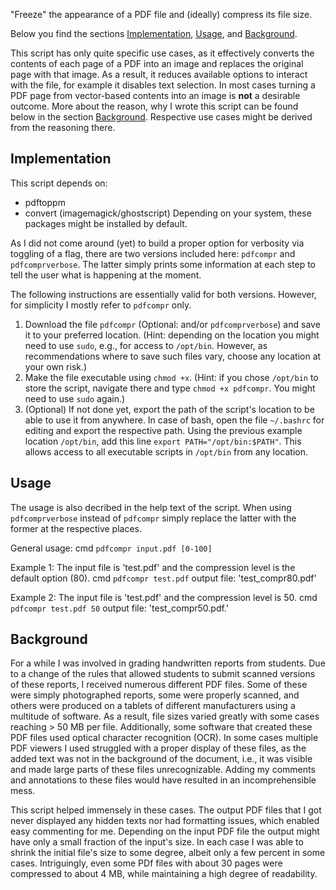 "Freeze" the appearance of a PDF file and (ideally) compress its file size.

Below you find the sections [Implementation](#implementation), [Usage](#usage), and [Background](#background).

This script has only quite specific use cases, as it effectively converts the contents of each page of a PDF into an image and replaces the original page with that image. As a result, it reduces available options to interact with the file, for example it disables text selection. In most cases turning a PDF page from vector-based contents into an image is **not** a desirable outcome.
More about the reason, why I wrote this script can be found below in the section [Background](#background). Respective use cases might be derived from the reasoning there.


## Implementation

This script depends on:
 - pdftoppm
 - convert (imagemagick/ghostscript)
Depending on your system, these packages might be installed by default.

As I did not come around (yet) to build a proper option for verbosity via toggling of a flag, there are two versions included here: `pdfcompr` and `pdfcomprverbose`. The latter simply prints some information at each step to tell the user what is happening at the moment.

The following instructions are essentially valid for both versions. However, for simplicity I mostly refer to `pdfcompr` only.

 1. Download the file `pdfcompr` (Optional: and/or `pdfcomprverbose`) and save it to your preferred location. (Hint: depending on the location you might need to use `sudo`, e.g., for access to `/opt/bin`. However, as recommendations where to save such files vary, choose any location at your own risk.)
 2. Make the file executable using `chmod +x`. (Hint: if you chose `/opt/bin` to store the script, navigate there and type `chmod +x pdfcompr`. You might need to use `sudo` again.)
 3. (Optional) If not done yet, export the path of the script's location to be able to use it from anywhere. In case of bash, open the file `~/.bashrc` for editing and export the respective path. Using the previous example location `/opt/bin`, add this line `export PATH="/opt/bin:$PATH"`. This allows access to all executable scripts in `/opt/bin` from any location.

 
## Usage

The usage is also decribed in the help text of the script. When using `pdfcomprverbose` instead of `pdfcompr` simply replace the latter with the former at the respective places.

General usage:
cmd `pdfcompr input.pdf [0-100]`

Example 1:
The input file is 'test.pdf' and the compression level is the default option (80).
cmd `pdfcompr test.pdf`
output file: 'test_compr80.pdf'

Example 2:
The input file is 'test.pdf' and the compression level is 50.
cmd `pdfcompr test.pdf 50`
output file: 'test_compr50.pdf.'


## Background

For a while I was involved in grading handwritten reports from students. Due to a change of the rules that allowed students to submit scanned versions of these reports, I received numerous different PDF files. Some of these were simply photographed reports, some were properly scanned, and others were produced on a tablets of different manufacturers using a multitude of software.
As a result, file sizes varied greatly with some cases reaching > 50 MB per file. Additionally, some software that created these PDF files used optical character recognition (OCR). In some cases multiple PDF viewers I used struggled with a proper display of these files, as the added text was not in the background of the document, i.e., it was visible and made large parts of these files unrecognizable.
Adding my comments and annotations to these files would have resulted in an incomprehensible mess.

This script helped immensely in these cases. The output PDF files that I got never displayed any hidden texts nor had formatting issues, which enabled easy commenting for me.
Depending on the input PDF file the output might have only a small fraction of the input's size. In each case I was able to shrink the initial file's size to some degree, albeit only a few percent in some cases.
Intriguingly, even some PDf files with about 30 pages were compressed to about 4 MB, while maintaining a high degree of readability.